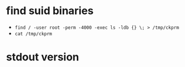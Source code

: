 
# find suid binaries
* `find / -user root -perm -4000 -exec ls -ldb {} \; > /tmp/ckprm`
* `cat /tmp/ckprm`
# stdout version
